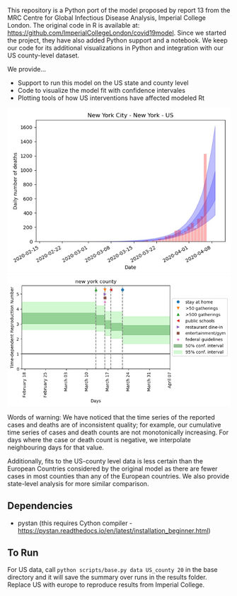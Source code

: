 This repository is a Python port of the model proposed by report 13 from the MRC Centre for Global Infectious Disease Analysis, Imperial College London. The original code in R is available at: https://github.com/ImperialCollegeLondon/covid19model. Since we started the project, they have also added Python support and a notebook. We keep our code for its additional visualizations in Python and integration with our US county-level dataset. 

We provide...
* Support to run this model on the US state and county level
* Code to visualize the model fit with confidence intervales
* Plotting tools of how US interventions have affected modeled Rt

![](https://github.com/JieYingWu/npi-model/blob/master/results/plots/usa/deaths36061.jpg)
![](https://github.com/JieYingWu/npi-model/blob/master/results/plots/usa_interventions/Rt_county_36061.png)


Words of warning: We have noticed that the time series of the reported cases and deaths are of inconsistent quality; for example, our cumulative time series of cases and death counts are not monotonically increasing. For days where the case or death count is negative, we interpolate neighbouring days for that value.

Additionally, fits to the US-county level data is less certain than the European Countries considered by the original model as there are fewer cases in most counties than any of the European countries. We also provide state-level analysis for more similar comparison. 

## Dependencies
* pystan (this requires Cython compiler - https://pystan.readthedocs.io/en/latest/installation_beginner.html)

## To Run
For US data, call `python scripts/base.py data US_county 20` in the base directory and it will save the summary over runs in the results folder.
Replace US with europe to reproduce results from Imperial College. 
